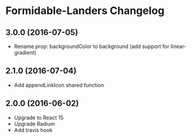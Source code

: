 # Formidable-Landers Changelog


## 3.0.0 (2016-07-05)

  * Rename prop: backgroundColor to background (add support for linear-gradient)

## 2.1.0 (2016-07-04)

  * Add appendLinkIcon shared function

## 2.0.0 (2016-06-02)

  * Upgrade to React 15
  * Upgrade Radium
  * Add travis hook
